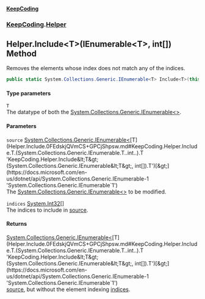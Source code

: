 #### [KeepCoding](index.md 'index')
### [KeepCoding](KeepCoding.md 'KeepCoding').[Helper](Helper.md 'KeepCoding.Helper')
## Helper.Include&lt;T&gt;(IEnumerable&lt;T&gt;, int[]) Method
Removes the elements whose index does not match any of the indices.  
```csharp
public static System.Collections.Generic.IEnumerable<T> Include<T>(this System.Collections.Generic.IEnumerable<T> source, params int[] indices);
```
#### Type parameters
<a name='KeepCoding.Helper.Include.T.(System.Collections.Generic.IEnumerable.T..int..).T'></a>
`T`  
The datatype of both the [System.Collections.Generic.IEnumerable&lt;&gt;](https://docs.microsoft.com/en-us/dotnet/api/System.Collections.Generic.IEnumerable-1 'System.Collections.Generic.IEnumerable`1').
  
#### Parameters
<a name='KeepCoding.Helper.Include.T.(System.Collections.Generic.IEnumerable.T..int..).source'></a>
`source` [System.Collections.Generic.IEnumerable&lt;](https://docs.microsoft.com/en-us/dotnet/api/System.Collections.Generic.IEnumerable-1 'System.Collections.Generic.IEnumerable`1')[T](Helper.Include.0FEdskjQVmCS+GPCjShpsw.md#KeepCoding.Helper.Include.T.(System.Collections.Generic.IEnumerable.T..int..).T 'KeepCoding.Helper.Include&lt;T&gt;(System.Collections.Generic.IEnumerable&lt;T&gt;, int[]).T')[&gt;](https://docs.microsoft.com/en-us/dotnet/api/System.Collections.Generic.IEnumerable-1 'System.Collections.Generic.IEnumerable`1')  
The [System.Collections.Generic.IEnumerable&lt;&gt;](https://docs.microsoft.com/en-us/dotnet/api/System.Collections.Generic.IEnumerable-1 'System.Collections.Generic.IEnumerable`1') to be modified.
  
<a name='KeepCoding.Helper.Include.T.(System.Collections.Generic.IEnumerable.T..int..).indices'></a>
`indices` [System.Int32](https://docs.microsoft.com/en-us/dotnet/api/System.Int32 'System.Int32')[[]](https://docs.microsoft.com/en-us/dotnet/api/System.Array 'System.Array')  
The indices to include in [source](Helper.Include.0FEdskjQVmCS+GPCjShpsw.md#KeepCoding.Helper.Include.T.(System.Collections.Generic.IEnumerable.T..int..).source 'KeepCoding.Helper.Include&lt;T&gt;(System.Collections.Generic.IEnumerable&lt;T&gt;, int[]).source').
  
#### Returns
[System.Collections.Generic.IEnumerable&lt;](https://docs.microsoft.com/en-us/dotnet/api/System.Collections.Generic.IEnumerable-1 'System.Collections.Generic.IEnumerable`1')[T](Helper.Include.0FEdskjQVmCS+GPCjShpsw.md#KeepCoding.Helper.Include.T.(System.Collections.Generic.IEnumerable.T..int..).T 'KeepCoding.Helper.Include&lt;T&gt;(System.Collections.Generic.IEnumerable&lt;T&gt;, int[]).T')[&gt;](https://docs.microsoft.com/en-us/dotnet/api/System.Collections.Generic.IEnumerable-1 'System.Collections.Generic.IEnumerable`1')  
[source](Helper.Include.0FEdskjQVmCS+GPCjShpsw.md#KeepCoding.Helper.Include.T.(System.Collections.Generic.IEnumerable.T..int..).source 'KeepCoding.Helper.Include&lt;T&gt;(System.Collections.Generic.IEnumerable&lt;T&gt;, int[]).source'), but without the element indexing [indices](Helper.Include.0FEdskjQVmCS+GPCjShpsw.md#KeepCoding.Helper.Include.T.(System.Collections.Generic.IEnumerable.T..int..).indices 'KeepCoding.Helper.Include&lt;T&gt;(System.Collections.Generic.IEnumerable&lt;T&gt;, int[]).indices').
